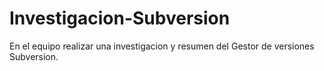 # Investigacion-Subversion
En el equipo realizar una investigacion y resumen del Gestor de versiones Subversion.
